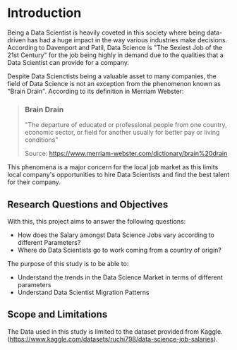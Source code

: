 # Introduction

Being a Data Scientist is heavily coveted in this society where being data-driven has had a huge impact in the way various industries make decisions. According to Davenport and Patil, Data Science is "The Sexiest Job of the 21st Century" for the job being highly in demand due to the qualities that a Data Scientist can provide for a company. 

Despite Data Scienctists being a valuable asset to many companies, the field of Data Science is not an exception from the phenomenon known as "Brain Drain". According to its definition in Merriam Webster:

> ### Brain Drain
> "The departure of educated or professional people from one country, economic sector, or field for another usually for better pay or living conditions"
>
> Source: https://www.merriam-webster.com/dictionary/brain%20drain


This phenomena is a major concern for the local job market as this limits local company's opportunities to hire Data Scientists and find the best talent for their company. 

## Research Questions and Objectives

With this, this project aims to answer the following questions:

* How does the Salary amongst Data Science Jobs vary according to different Parameters?
* Where do Data Scientists go to work coming from a country of origin?


The purpose of this study is to be able to:

* Understand the trends in the Data Science Market in terms of different parameters
* Understand Data Scientist Migration Patterns


## Scope and Limitations

The Data used in this study is limited to the dataset provided from Kaggle. (https://www.kaggle.com/datasets/ruchi798/data-science-job-salaries). 

